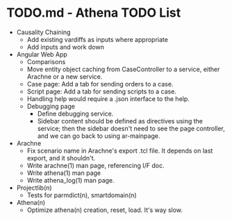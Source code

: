 # TODO.md - Athena TODO List

- Causality Chaining
  - Add existing vardiffs as inputs where appropriate
  - Add inputs and work down
- Angular Web App
  - Comparisons
  - Move entity object caching from CaseController to a service, either
    Arachne or a new service.
  - Case page: Add a tab for sending orders to a case.
  - Script page: Add a tab for sending scripts to a case.
  - Handling help would require a .json interface to the help.
  - Debugging page
    - Define debugging service.
    - Sidebar content should be defined as directives using the 
      service; then the sidebar doesn't need to see the page controller,
      and we can go back to using ar-mainpage.
- Arachne
  - Fix scenario name in Arachne's export .tcl file.  It depends on last 
    export, and it shouldn't.
  - Write arachne(1) man page, referencing I/F doc.
  - Write athena(1) man page
  - Write athena_log(1) man page.
- Projectlib(n)
  - Tests for parmdict(n), smartdomain(n)
- Athena(n)
  - Optimize athena(n) creation, reset, load.  It's way slow.



